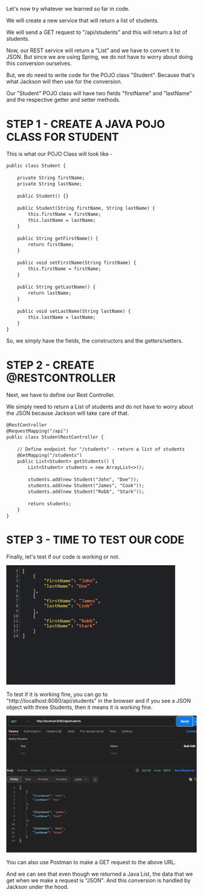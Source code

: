 Let's now try whatever we learned so far in code.

We will create a new service that will return a list of students.

We will send a GET request to "/api/students" and this will return a list of students.

Now, our REST service will return a "List" and we have to convert it to JSON. But since we are using Spring, we do not have to worry about doing this conversion ourselves.

But, we do need to write code for the POJO class "Student". Because that's what Jackson will then use for the conversion.

Our "Student" POJO class will have two fields "firstName" and "lastName" and the respective getter and setter methods.

# STEP 1 - CREATE A JAVA POJO CLASS FOR STUDENT

This is what our POJO Class will look like - 

    public class Student {

        private String firstName;
        private String lastName;

        public Student() {}

        public Student(String firstName, String lastName) {
            this.firstName = firstName;
            this.lastName = lastName;
        }

        public String getFirstName() {
            return firstName;
        }

        public void setFirstName(String firstName) {
            this.firstName = firstName;
        }

        public String getLastName() {
            return lastName;
        }

        public void setLastName(String lastName) {
            this.lastName = lastName;
        }
    }

So, we simply have the fields, the constructors and the getters/setters.

# STEP 2 - CREATE @RESTCONTROLLER

Next, we have to define our Rest Controller.

We simply need to return a List of students and do not have to worry about the JSON because Jackson will take care of that.

    @RestController
    @RequestMapping("/api")
    public class StudentRestController {

        // Define endpoint for "/students" - return a list of students
        @GetMapping("/students")
        public List<Student> getStudents() {
            List<Student> students = new ArrayList<>();

            students.add(new Student("John", "Doe"));
            students.add(new Student("James", "Cook"));
            students.add(new Student("Robb", "Stark"));

            return students;
        }
    }

# STEP 3 - TIME TO TEST OUR CODE

Finally, let's test if our code is working or not.

![alt text](image-2.png)

To test if it is working fine, you can go to "http://localhost:8080/api/students" in the browser and if you see a JSON object with three Students, then it means it is working fine.

![alt text](image-3.png)

You can also use Postman to make a GET request to the above URL.

And we can see that even though we returned a Java List, the data that we get when we make a request is "JSON". And this conversion is handled by Jackson under the hood.